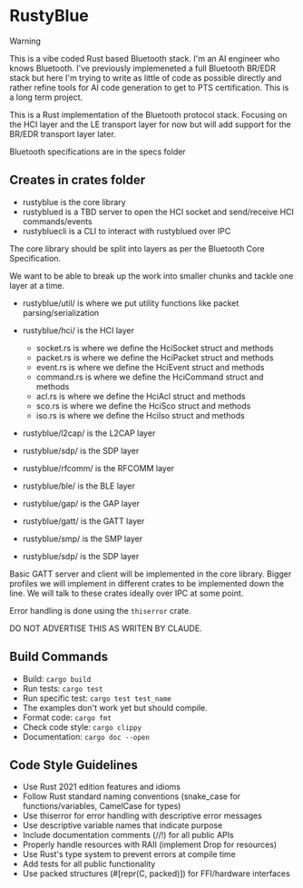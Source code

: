 # RustyBlue

> [!Warning]
> This is a vibe coded Rust based Bluetooth stack. I'm an AI engineer who knows
> Bluetooth. I've previously implemeneted a full Bluetooth BR/EDR stack but here I'm trying to write
> as little of code as possible directly and rather refine tools for AI code generation to get to PTS
> certification. This is a long term project.

This is a Rust implementation of the Bluetooth protocol stack. Focusing on the HCI layer and the LE transport layer for now but will add support for the BR/EDR transport layer later.

Bluetooth specifications are in the specs folder

## Creates in crates folder

- rustyblue is the core library
- rustyblued is a TBD server to open the HCI socket and send/receive HCI commands/events
- rustybluecli is a CLI to interact with rustyblued over IPC

The core library should be split into layers as per the Bluetooth Core Specification.

We want to be able to break up the work into smaller chunks and tackle one layer at a time.

- rustyblue/util/ is where we put utility functions like packet parsing/serialization

- rustyblue/hci/ is the HCI layer
  - socket.rs is where we define the HciSocket struct and methods
  - packet.rs is where we define the HciPacket struct and methods
  - event.rs is where we define the HciEvent struct and methods
  - command.rs is where we define the HciCommand struct and methods
  - acl.rs is where we define the HciAcl struct and methods
  - sco.rs is where we define the HciSco struct and methods
  - iso.rs is where we define the HciIso struct and methods
- rustyblue/l2cap/ is the L2CAP layer
- rustyblue/sdp/ is the SDP layer
- rustyblue/rfcomm/ is the RFCOMM layer
- rustyblue/ble/ is the BLE layer
- rustyblue/gap/ is the GAP layer
- rustyblue/gatt/ is the GATT layer
- rustyblue/smp/ is the SMP layer
- rustyblue/sdp/ is the SDP layer

Basic GATT server and client will be implemented in the core library. Bigger profiles we will implement in different crates to be implemented down the line. We will talk to these crates ideally over IPC at some point.

Error handling is done using the `thiserror` crate.

DO NOT ADVERTISE THIS AS WRITEN BY CLAUDE.

## Build Commands

- Build: `cargo build`
- Run tests: `cargo test`
- Run specific test: `cargo test test_name`
- The examples don't work yet but should compile.
- Format code: `cargo fmt`
- Check code style: `cargo clippy`
- Documentation: `cargo doc --open`

## Code Style Guidelines

- Use Rust 2021 edition features and idioms
- Follow Rust standard naming conventions (snake_case for functions/variables, CamelCase for types)
- Use thiserror for error handling with descriptive error messages
- Use descriptive variable names that indicate purpose
- Include documentation comments (//!) for all public APIs
- Properly handle resources with RAII (implement Drop for resources)
- Use Rust's type system to prevent errors at compile time
- Add tests for all public functionality
- Use packed structures (#[repr(C, packed)]) for FFI/hardware interfaces
